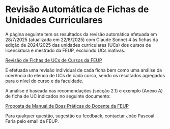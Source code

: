 # Revisão Automática de Fichas de Unidades Curriculares

A página seguinte tem os resultados da revisão automática efetuada em 28/7/2025 (atualizada em 22/8/2025) com Claude Sonnet 4 às fichas da edição de 2024/2025 das unidades curriculares (UCs) dos cursos de licenciatura e mestrado da FEUP, excluindo UCs inativas.

[Revisão de Fichas de UCs de Cursos da FEUP](https://joaopascoalfariafeup.github.io/AuditoriaFichasUCs/Auditoria_UCs_Cursos_FEUP/sumario_global.html)

É efetuada uma revisão individual de cada ficha bem como uma análise da coerência do elenco de UCs de cada curso, sendo os resultados agregados para o nível do curso e da faculdade. 

A análise é baseada nas recomendações (secção 2.1) e exemplo (Anexo A) de ficha de UC indicados no seguinte documento: 

[Proposta de Manual de Boas Práticas do Docente da FEUP](https://joaopascoalfariafeup.github.io/AuditoriaFichasUCs/Manual%20do%20Docente%20da%20FEUP%20v0.9.pdf)  

Para qualquer questão, sugestão ou feedback, contactar João Pascoal Faria pelo email da FEUP.
